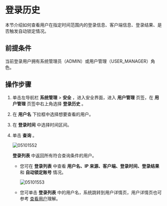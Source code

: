 登录历史
=========================

本节介绍如何查看用户在指定时间范围内的登录信息、客户端信息、登录结果、是否触发自动锁定情况。

前提条件
-------------------------

当前登录用户拥有系统管理员（ADMIN）或用户管理（USER_MANAGER）角色。

**操作步骤**
-----------------------------

1. 单击左导航栏 **系统管理** \> **安全** ，进入安全界面，进入 **用户管理** 页签，在 **用户管理** 页签中右上角选择 **登录历史** 。



2. 在 **用户名** 下拉框中选择想要查看的用户。



3. 在 **登录时间** 中选择时间区间。



4. 单击 **查询** 。

   ![05101552](https://help-static-aliyun-doc.aliyuncs.com/assets/img/zh-CN/6703270261/p272224.png)

   **登录列表** 中返回所有符合查询条件的用户。

   * 您可在 **登录列表** 中查看 **用户名、IP 来源、客户端、登录时间、登录结果** 和 **自动锁定账号** 情况。

      ![05101553](https://help-static-aliyun-doc.aliyuncs.com/assets/img/zh-CN/6703270261/p272226.png)



   * 您可单击 **登录列表** 中的用户名，系统跳转到用户详情页，用户详情页也可参考 [查看用户](../10.using-system-management/6.view-users.md)理解。







